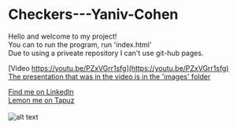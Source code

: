 # Checkers---Yaniv-Cohen

Hello and welcome to my project!<br>
You can to run the program, run 'index.html'<br>
Due to using a priveate repository I can't use git-hub pages.

[Video https://youtu.be/PZxVGrr1sfg](https://youtu.be/PZxVGrr1sfg)
<br>
[The presentation that was in the video is in the 'images' folder](https://github.com/yanivfast1/Checkers---Yaniv-Cohen/blob/313bd18377ee9e987ba92554abebd07d9389f1bf/Checkers/images)

[Find me on LinkedIn](https://www.linkedin.com/in/yaniv-cohen-8a48b4236/)<br>
[Lemon me on Tapuz](https://www.tapuz.co.il/members/yanivyaniv22.4055136/)<br><br>
![alt text](https://cdn.dribbble.com/users/11072/screenshots/8061657/media/4d364914199469f04b2b944aaab43a00.png?compress=1&resize=400x300&vertical=top)
